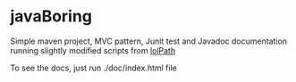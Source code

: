 # javaBoring
Simple maven project, MVC pattern, Junit test and Javadoc documentation running slightly modified scripts from [lolPath](https://github.com/addUsername/LolPath)

To see the docs, just run ./doc/index.html file
